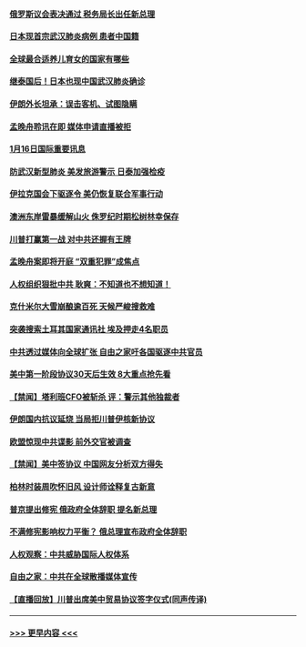 #### [俄罗斯议会表决通过 税务局长出任新总理](../pages/prog202/a102754288.md?t=01170133) 
#### [日本现首宗武汉肺炎病例 患者中国籍](../pages/prog202/a102754250.md?t=01170133) 
#### [全球最合适养儿育女的国家有哪些](../pages/prog202/a102754198.md?t=01170133) 
#### [继泰国后！日本也现中国武汉肺炎确诊](../pages/prog202/a102754064.md?t=01170133) 
#### [伊朗外长坦承：误击客机、试图隐瞒](../pages/prog202/a102754062.md?t=01170133) 
#### [孟晚舟聆讯在即 媒体申请直播被拒](../pages/prog202/a102754058.md?t=01170133) 
#### [1月16日国际重要讯息](../pages/prog202/a102754054.md?t=01170133) 
#### [防武汉新型肺炎 美发旅游警示 日泰加强检疫](../pages/prog202/a102753986.md?t=01170133) 
#### [伊拉克国会下驱逐令 美仍恢复联合军事行动](../pages/prog202/a102753975.md?t=01170133) 
#### [澳洲东岸雷暴缓解山火 侏罗纪时期松树林幸保存](../pages/prog202/a102753943.md?t=01170133) 
#### [川普打赢第一战 对中共还握有王牌](../pages/prog202/a102753874.md?t=01170133) 
#### [孟晚舟案即将开庭 “双重犯罪”成焦点](../pages/prog202/a102753891.md?t=01170133) 
#### [人权组织狠批中共 耿爽：不知道也不想知道！](../pages/prog202/a102753872.md?t=01170133) 
#### [克什米尔大雪崩酿逾百死 天候严峻搜救难](../pages/prog202/a102753837.md?t=01170133) 
#### [突袭搜索土耳其国家通讯社 埃及押走4名职员](../pages/prog202/a102753805.md?t=01170133) 
#### [中共透过媒体向全球扩张 自由之家吁各国驱逐中共官员](../pages/prog202/a102753798.md?t=01170133) 
#### [美中第一阶段协议30天后生效 8大重点抢先看](../pages/prog202/a102753782.md?t=01170133) 
#### [【禁闻】塔利班CFO被斩杀 评：警示其他独裁者](../pages/prog202/a102753756.md?t=01170133) 
#### [伊朗国内抗议延烧 当局拒川普伊核新协议](../pages/prog202/a102753697.md?t=01170133) 
#### [欧盟惊现中共谍影 前外交官被调查](../pages/prog202/a102753660.md?t=01170133) 
#### [【禁闻】美中签协议 中国网友分析双方得失](../pages/prog202/a102753688.md?t=01170133) 
#### [柏林时装周吹怀旧风 设计师诠释复古新意](../pages/prog202/a102753637.md?t=01170133) 
#### [普京提出修宪 俄政府全体辞职 提名新总理](../pages/prog202/a102753597.md?t=01170133) 
#### [不满修宪影响权力平衡？ 俄总理宣布政府全体辞职](../pages/prog202/a102753541.md?t=01170133) 
#### [人权观察：中共威胁国际人权体系](../pages/prog202/a102753528.md?t=01170133) 
#### [自由之家：中共在全球散播媒体宣传](../pages/prog202/a102753508.md?t=01170133) 
#### [【直播回放】川普出席美中贸易协议签字仪式(同声传译)](../pages/prog202/a102753495.md?t=01170133) 

----
#### [ >>> 更早内容 <<< ](../indexes/prog202-earlier.md)
